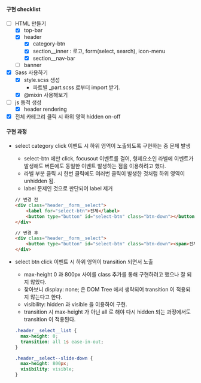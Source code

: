 
#### 구현 checklist
- [ ] HTML 만들기
    - [x] top-bar
    - [x] header
        - [x] category-btn
        - [x] section__inner : 로고, form(select, search), icon-menu
        - [x] section__nav-bar 
    - [ ] banner
- [x] Sass 사용하기
    - [x] style.scss 생성
        - 파트별 _part.scss 로부터 import 받기.
    - [x] @mixin 사용해보기
- [ ] js 동적 생성
    - [x] header rendering
- [x] 전체 카테고리 클릭 시 하위 영역 hidden on-off

#### 구현 과정
- select category click 이벤트 시 하위 영역이 노출되도록 구현하는 중 문제 발생
    - select-btn 에만 click, focusout 이벤트를 걸어, 형제요소인 라벨에 이벤트가 발생해도 버튼에도 동일한 이벤트 발생하는 점을 이용하려고 했다.
    - 라벨 부분 클릭 시 한번 클릭에도 여러번 클릭이 발생한 것처럼 하위 영역이 unhidden 됨.
    - label 문제인 것으로 판단되어 label 제거
    ```html
    // 변경 전
    <div class="header__form__select">
        <label for="select-btn">전체</label>                
        <button type="button" id="select-btn" class="btn-down"></button>   
    </div>
    
    // 변경 후 
    <div class="header__form__select">                  
        <button type="button" id="select-btn" class="btn-down"><span>전체</span></button>   
    </div>
    ```
  
- select btn click 이벤트 시 하위 영역이 transition 되면서 노출
    - max-height 0 과 800px 사이를 class 추가를 통해 구현하려고 했으나 잘 되지 않았다.
    - 찾아보니 display: none; 은 DOM Tree 에서 생략되어 transition 이 적용되지 않는다고 한다.
    - visibility: hidden 과 visible 을 이용하여 구현.
    - transition 시 max-height 가 아닌 all 로 해야 다시 hidden 되는 과정에서도 transition 이 적용된다.
    ```css
    .header__select__list {
      max-height: 0;
      transition: all 1s ease-in-out;
    }
 
    .header__select--slide-down {
      max-height: 800px;
      visibility: visible;
    }
    ```
   